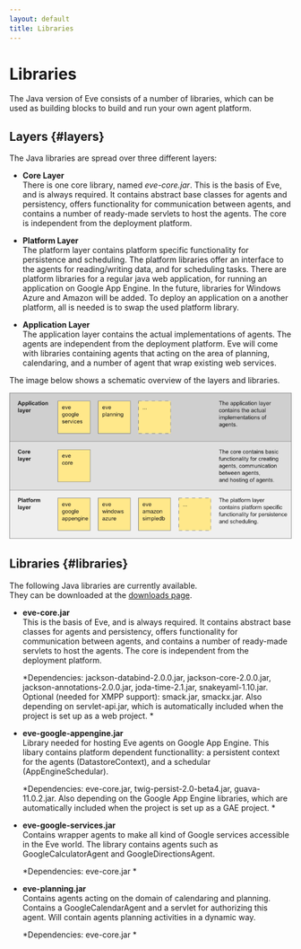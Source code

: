 ```yaml
---
layout: default
title: Libraries
---
```



# Libraries


The Java version of Eve consists of a number of libraries, which can be used
as building blocks to build and run your own agent platform. 

## Layers {#layers}

The Java libraries are spread over three different layers:

- **Core Layer**  
  There is one core library, named *eve-core.jar*. This is the basis of Eve, 
  and is always required.
  It contains abstract base classes for agents and persistency, 
  offers functionality for communication between agents, 
  and contains a number of ready-made servlets to host the agents. 
  The core is independent from the deployment platform.

- **Platform Layer**  
  The platform layer contains platform specific functionality for persistence
  and scheduling. The platform libraries offer an interface to the agents for 
  reading/writing data, and for scheduling tasks. 
  There are platform libraries for a regular java web application, for running
  an application on Google App Engine. In the future, libraries for 
  Windows Azure and Amazon will be added.
  To deploy an application on a another platform, all is needed is to swap 
  the used platform library.

- **Application Layer**  
  The application layer contains the actual implementations of agents.
  The agents are independent from the deployment platform.
  Eve will come with libraries containing agents that acting on the area of planning, 
  calendaring, and a number of agent that wrap existing web services. 
  

The image below shows a schematic overview of the layers and libraries. 

![img/java_libraries.png](img/java_libraries.png)

## Libraries {#libraries}

The following Java libraries are currently available.  
They can be downloaded at the
[downloads page](java_downloads.html).

- **eve-core.jar**  
  This is the basis of Eve, and is always required.
  It contains abstract base classes for agents and persistency, 
  offers functionality for communication between agents, 
  and contains a number of ready-made servlets to host the agents. 
  The core is independent from the deployment platform.
  
  *Dependencies: 
    jackson-databind-2.0.0.jar,
    jackson-core-2.0.0.jar, 
    jackson-annotations-2.0.0.jar,
    joda-time-2.1.jar,
    snakeyaml-1.10.jar. Optional (needed for XMPP support): smack.jar, smackx.jar.
    Also depending on servlet-api.jar, which is automatically included when
    the project is set up as a web project.
  *
  
- **eve-google-appengine.jar**  
  Library needed for hosting Eve agents on Google App Engine.
  This libary contains platform dependent functionallity:
   a persistent context for the agents (DatastoreContext), 
  and a schedular (AppEngineSchedular).

  *Dependencies: 
    eve-core.jar,
    twig-persist-2.0-beta4.jar,
    guava-11.0.2.jar.
    Also depending on the Google App Engine libraries, which are automatically
    included when the project is set up as a GAE project.
  *

- **eve-google-services.jar**  
  Contains wrapper agents to make all kind of Google services accessible 
  in the Eve world. The library contains agents such as GoogleCalculatorAgent
  and GoogleDirectionsAgent.

  *Dependencies: 
    eve-core.jar
  *

- **eve-planning.jar**  
  Contains agents acting on the domain of calendaring and planning. 
  Contains a GoogleCalendarAgent and a servlet for authorizing this agent.
  Will contain agents planning activities in a dynamic way.

  *Dependencies: 
    eve-core.jar
  *
